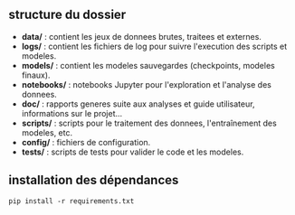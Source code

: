 
## structure du dossier
- **data/** : contient les jeux de donnees brutes, traitees et externes.
- **logs/** : contient les fichiers de log pour suivre l'execution des scripts et modeles.
- **models/** : contient les modeles sauvegardes (checkpoints, modeles finaux).
- **notebooks/** : notebooks Jupyter pour l'exploration et l'analyse des donnees.
- **doc/** : rapports generes suite aux analyses et guide utilisateur, informations sur le projet...
- **scripts/** : scripts pour le traitement des donnees, l'entraînement des modeles, etc.
- **config/** : fichiers de configuration.
- **tests/** : scripts de tests pour valider le code et les modeles.

## installation des dépendances
```
pip install -r requirements.txt
```

